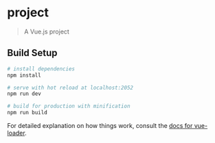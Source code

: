 # project

> A Vue.js project

## Build Setup

``` bash
# install dependencies
npm install

# serve with hot reload at localhost:2052
npm run dev

# build for production with minification
npm run build
```

For detailed explanation on how things work, consult the [docs for vue-loader](http://vuejs.github.io/vue-loader).
